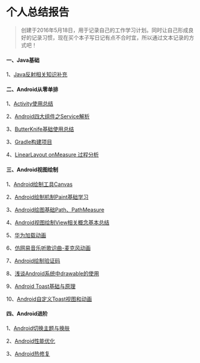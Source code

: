 # 个人总结报告
>创建于2016年5月18日，用于记录自己的工作学习计划。同时让自己形成良好的记录习惯，现在买个本子写日记有点不合时宜，所以通过文本记录的方式吧！


#### 一、Java基础

1、[Java反射相关知识补充](https://github.com/dengshiwei/work-summary/blob/master/work-blog/Java%E5%9F%BA%E7%A1%80%E7%9F%A5%E8%AF%86/Java%E5%8F%8D%E5%B0%84%E7%9B%B8%E5%85%B3%E7%9F%A5%E8%AF%86%E8%A1%A5%E5%85%85.md)


#### 二、Android从零单排
1、[Activity使用总结](https://github.com/dengshiwei/work-summary/blob/master/work-blog/Android%E4%BB%8E%E9%9B%B6%E5%8D%95%E6%8E%92/Activity%E4%BD%BF%E7%94%A8%E6%80%BB%E7%BB%93.md)

2、[Android四大组件之Service解析](https://github.com/dengshiwei/work-summary/blob/master/work-blog/Android%E4%BB%8E%E9%9B%B6%E5%8D%95%E6%8E%92/Android%E5%9B%9B%E5%A4%A7%E7%BB%84%E4%BB%B6%E4%B9%8BService%E8%A7%A3%E6%9E%90.md)

3、[ButterKnife基础使用总结](https://github.com/dengshiwei/work-summary/blob/master/work-blog/Android%E4%BB%8E%E9%9B%B6%E5%8D%95%E6%8E%92/ButterKnife%E5%9F%BA%E7%A1%80%E4%BD%BF%E7%94%A8%E6%80%BB%E7%BB%93.md)

3、[Gradle构建项目](https://github.com/dengshiwei/work-summary/blob/master/work-blog/Android%E4%BB%8E%E9%9B%B6%E5%8D%95%E6%8E%92/Gradle%E6%9E%84%E5%BB%BA%E9%A1%B9%E7%9B%AE.md)

4、[LinearLayout onMeasure 过程分析](https://github.com/dengshiwei/work-summary/blob/master/work-blog/Android%E4%BB%8E%E9%9B%B6%E5%8D%95%E6%8E%92/LinearLayoutonMeasure%E8%BF%87%E7%A8%8B%E5%88%86%E6%9E%90.md)


#### 三、Android视图绘制
1、[Android绘制工具Canvas](https://github.com/dengshiwei/work-summary/blob/master/work-blog/Android%E8%A7%86%E5%9B%BE%E5%9F%BA%E7%A1%80/Android%E7%BB%98%E5%88%B6Canvas%E7%B1%BB.md)

2、[Android绘制机制Paint基础学习](https://github.com/dengshiwei/work-summary/blob/master/work-blog/Android%E8%A7%86%E5%9B%BE%E5%9F%BA%E7%A1%80/Android%E7%BB%98%E5%9B%BE%E5%9F%BA%E7%A1%80Paint.md)

3、[Android绘图基础Path、PathMeasure](https://github.com/dengshiwei/work-summary/blob/master/work-blog/Android%E8%A7%86%E5%9B%BE%E5%9F%BA%E7%A1%80/Android%E7%BB%98%E5%88%B6%E5%9F%BA%E7%A1%80Path.md)

4、[Android视图绘制View相关概念基本总结](https://github.com/dengshiwei/work-summary/blob/master/work-blog/Android%E8%A7%86%E5%9B%BE%E5%9F%BA%E7%A1%80/View%E7%9B%B8%E5%85%B3%E6%A6%82%E5%BF%B5.md)

5、[华为加载动画](https://github.com/dengshiwei/work-summary/blob/master/work-blog/Android%E8%A7%86%E5%9B%BE%E5%9F%BA%E7%A1%80/Android%E7%BB%98%E5%9B%BE%E5%9F%BA%E7%A1%80%E2%80%94%E2%80%94%E7%BB%83%E4%B9%A0%E4%B8%80.md)

6、[仿网易音乐听歌识曲-麦克风动画](https://github.com/dengshiwei/work-summary/blob/master/work-blog/Android%E8%A7%86%E5%9B%BE%E5%9F%BA%E7%A1%80/%E4%BB%BF%E7%BD%91%E6%98%93%E9%9F%B3%E4%B9%90%E5%90%AC%E6%AD%8C%E8%AF%86%E6%9B%B2-%E9%BA%A6%E5%85%8B%E9%A3%8E%E5%8A%A8%E7%94%BB.md)

7、[Android绘制验证码](https://github.com/dengshiwei/work-summary/blob/master/work-blog/Android%E8%A7%86%E5%9B%BE%E5%9F%BA%E7%A1%80/Android%E7%BB%98%E5%88%B6%E9%AA%8C%E8%AF%81%E7%A0%81.md)

8、[浅谈Android系统中drawable的使用](https://github.com/dengshiwei/work-summary/blob/master/work-blog/Android%E8%A7%86%E5%9B%BE%E5%9F%BA%E7%A1%80/%E6%B5%85%E8%B0%88Android%E4%B8%ADdrawable%E7%9A%84%E4%BD%BF%E7%94%A8.md)

9、[Android Toast基础与原理](https://github.com/dengshiwei/work-summary/blob/master/work-blog/Android%E8%A7%86%E5%9B%BE%E5%9F%BA%E7%A1%80/Toast%E5%9F%BA%E7%A1%80%E4%B8%8E%E5%8E%9F%E7%90%86%E5%88%86%E6%9E%90.md)

10、[Android自定义Toast视图和动画](https://github.com/dengshiwei/work-summary/blob/master/work-blog/Android%E8%A7%86%E5%9B%BE%E5%9F%BA%E7%A1%80/Android%E8%87%AA%E5%AE%9A%E4%B9%89Toast%E8%A7%86%E5%9B%BE%E5%92%8C%E5%8A%A8%E7%94%BB.md)

#### 四、Android进阶
1、[Android切换主题与换肤](https://github.com/dengshiwei/work-summary/tree/master/work-blog/Android%E8%BF%9B%E9%98%B6/Android%E5%88%87%E6%8D%A2%E4%B8%BB%E9%A2%98%E4%B8%8E%E6%8D%A2%E8%82%A4)

2、[Android性能优化](https://github.com/dengshiwei/work-summary/tree/master/work-blog/Android%E8%BF%9B%E9%98%B6/Android%E6%80%A7%E8%83%BD%E4%BC%98%E5%8C%96)

3、[Android热修复](https://github.com/dengshiwei/work-summary/tree/master/work-blog/Android%E8%BF%9B%E9%98%B6/Android%E7%83%AD%E4%BF%AE%E5%A4%8D)